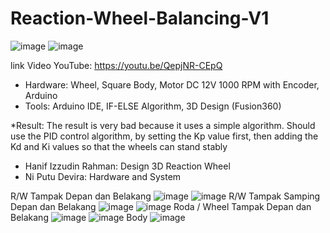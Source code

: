 # Reaction-Wheel-Balancing-V1
![image](https://user-images.githubusercontent.com/47806867/135238488-e854558c-dfc0-40a3-9232-35c5e4944e11.png)
![image](https://user-images.githubusercontent.com/47806867/135238515-fc017af0-449d-4034-99b3-4a906e66135e.png)

link Video YouTube: https://youtu.be/QepjNR-CEpQ

- Hardware: Wheel, Square Body, Motor DC 12V 1000 RPM with Encoder, Arduino
- Tools: Arduino IDE, IF-ELSE Algorithm, 3D Design (Fusion360)

*Result: The result is very bad because it uses a simple algorithm. Should use the PID control algorithm, by setting the Kp value first, then adding the Kd and Ki values so that the wheels can stand stably

- Hanif Izzudin Rahman: Design 3D Reaction Wheel
- Ni Putu Devira: Hardware and System

R/W Tampak Depan dan Belakang
![image](https://user-images.githubusercontent.com/47806867/135238581-3f96afff-b87c-4bb2-ae28-e0cd4fca0f43.png)
![image](https://user-images.githubusercontent.com/47806867/135238592-09c7200b-bdc9-47a1-9e44-e1e5ad1d2e77.png)
R/W Tampak Samping Depan dan Belakang
![image](https://user-images.githubusercontent.com/47806867/135238629-14a5b515-316a-41ba-b97a-8c2ddc819edd.png)
![image](https://user-images.githubusercontent.com/47806867/135238620-9151a5e5-7ad3-46d3-a1bc-d66167643a10.png)
Roda / Wheel Tampak Depan dan Belakang
![image](https://user-images.githubusercontent.com/47806867/135238653-0291450f-8dc3-434d-8984-aef455885750.png)
![image](https://user-images.githubusercontent.com/47806867/135238662-d7dc8e09-1edb-4833-936c-b78af01db9b8.png)
Body
![image](https://user-images.githubusercontent.com/47806867/135238693-55db1db6-7dd5-424e-a6e4-0d229dfad4f3.png)
